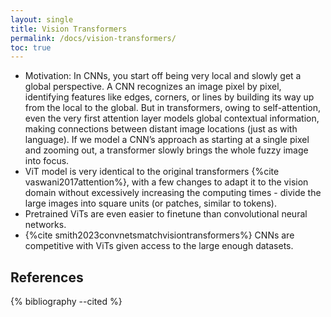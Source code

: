 ```yaml
---
layout: single
title: Vision Transformers
permalink: /docs/vision-transformers/
toc: true
---
```


* Motivation: In CNNs, you start off being very local and slowly get a global perspective. A CNN recognizes an image pixel by pixel, identifying features like edges, corners, or lines by building its way up from the local to the global. But in transformers, owing to self-attention, even the very first attention layer models global contextual information, making connections between distant image locations (just as with language). If we model a CNN’s approach as starting at a single pixel and zooming out, a transformer slowly brings the whole fuzzy image into focus.
* ViT model is very identical to the original transformers {%cite vaswani2017attention%}, with a few changes to adapt it to the vision domain without excessively increasing the computing times - divide the large images into square units (or patches, similar to tokens).
* Pretrained ViTs are even easier to finetune than convolutional neural networks.
* {%cite smith2023convnetsmatchvisiontransformers%} CNNs are competitive with ViTs given access to the large enough datasets.

## References


{% bibliography --cited %}